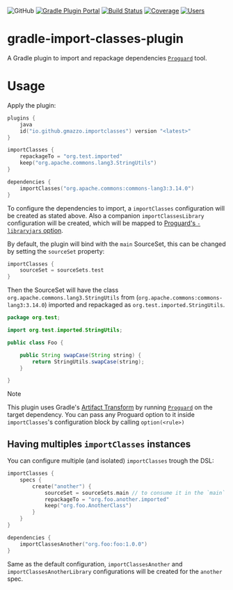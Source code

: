 ![GitHub](https://img.shields.io/github/license/gmazzo/gradle-import-classes-plugin)
[![Gradle Plugin Portal](https://img.shields.io/gradle-plugin-portal/v/io.github.gmazzo.importclasses)](https://plugins.gradle.org/plugin/io.github.gmazzo.importclasses)
[![Build Status](https://github.com/gmazzo/gradle-import-classes-plugin/actions/workflows/build.yaml/badge.svg)](https://github.com/gmazzo/gradle-import-classes-plugin/actions/workflows/build.yaml)
[![Coverage](https://codecov.io/gh/gmazzo/gradle-import-classes-plugin/branch/main/graph/badge.svg?token=D5cDiPWvcS)](https://codecov.io/gh/gmazzo/gradle-import-classes-plugin)
[![Users](https://img.shields.io/badge/users_by-Sourcegraph-purple)](https://sourcegraph.com/search?q=content:io.github.gmazzo.importclasses+-repo:github.com/gmazzo/gradle-import-classes-plugin)

# gradle-import-classes-plugin
A Gradle plugin to import and repackage dependencies [`Proguard`](https://www.guardsquare.com/manual/home) tool.

# Usage
Apply the plugin:
```kotlin
plugins {
    java
    id("io.github.gmazzo.importclasses") version "<latest>" 
}

importClasses {
    repackageTo = "org.test.imported"
    keep("org.apache.commons.lang3.StringUtils")
}

dependencies {
    importClasses("org.apache.commons:commons-lang3:3.14.0")
}
```
To configure the dependencies to import, a `importClasses` configuration will be created as stated above.
Also a companion `importClassesLibrary` configuration will be created, which will be mapped to [Proguard's `-libraryjars` option](https://www.guardsquare.com/manual/configuration/usage#libraryjars).

By default, the plugin will bind with the `main` SourceSet, this can be changed by setting the `sourceSet` property:
```kotlin
importClasses {
    sourceSet = sourceSets.test
}
```

Then the SourceSet will have the class `org.apache.commons.lang3.StringUtils` from (`org.apache.commons:commons-lang3:3.14.0`) 
imported and repackaged as `org.test.imported.StringUtils`.
```java
package org.test;

import org.test.imported.StringUtils;

public class Foo {

    public String swapCase(String string) {
        return StringUtils.swapCase(string);
    }

}
```

> [!NOTE]
> This plugin uses Gradle's [Artifact Transform](https://docs.gradle.org/current/userguide/artifact_transforms.html) 
> by running [`Proguard`](https://www.guardsquare.com/manual/home) on the target dependency.
> You can pass any Proguard option to it inside `importClasses`'s configuration block by calling `option(<rule>)`

## Having multiples `importClasses` instances
You can configure multiple (and isolated) `importClasses` trough the DSL:
```kotlin
importClasses {
    specs {
        create("another") {
            sourceSet = sourceSets.main // to consume it in the `main` source set
            repackageTo = "org.foo.another.imported"
            keep("org.foo.AnotherClass")
        }
    }
}

dependencies {
    importClassesAnother("org.foo:foo:1.0.0")
}
```
Same as the default configuration, `importClassesAnother` and `importClassesAnotherLibrary` configurations will be created for the `another` spec.
